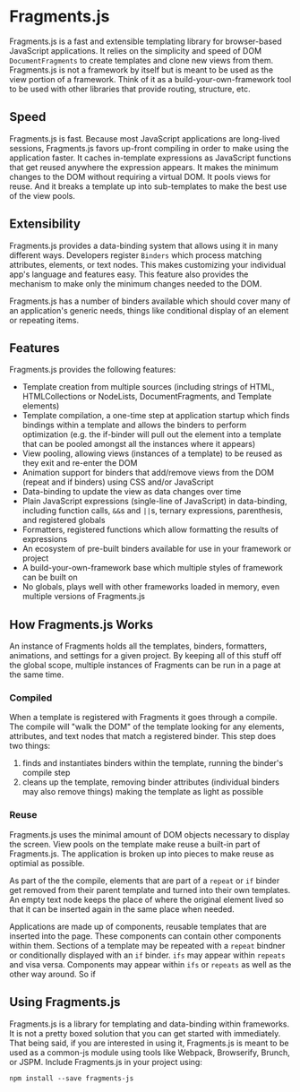# Fragments.js

Fragments.js is a fast and extensible templating library for browser-based JavaScript applications. It relies on the
simplicity and speed of DOM `DocumentFragments` to create templates and clone new views from them. Fragments.js is not
a framework by itself but is meant to be used as the view portion of a framework. Think of it as a
build-your-own-framework tool to be used with other libraries that provide routing, structure, etc.

## Speed

Fragments.js is fast. Because most JavaScript applications are long-lived sessions, Fragments.js favors up-front
compiling in order to make using the application faster. It caches in-template expressions as JavaScript functions that
get reused anywhere the expression appears. It makes the minimum changes to the DOM without requiring a virtual DOM. It
pools views for reuse. And it breaks a template up into sub-templates to make the best use of the view pools.

## Extensibility

Fragments.js provides a data-binding system that allows using it in many different ways. Developers register `Binders`
which process matching attributes, elements, or text nodes. This makes customizing your individual app's language and
features easy. This feature also provides the mechanism to make only the minimum changes needed to the DOM.

Fragments.js has a number of binders available which should cover many of an application's generic needs, things like
conditional display of an element or repeating items.

## Features

Fragments.js provides the following features:

  * Template creation from multiple sources (including strings of HTML, HTMLCollections or NodeLists, DocumentFragments,
    and Template elements)
  * Template compilation, a one-time step at application startup which finds bindings within a template and allows the
    binders to perform optimization (e.g. the if-binder will pull out the element into a template that can be pooled
    amongst all the instances where it appears)
  * View pooling, allowing views (instances of a template) to be reused as they exit and re-enter the DOM
  * Animation support for binders that add/remove views from the DOM (repeat and if binders) using CSS and/or JavaScript
  * Data-binding to update the view as data changes over time
  * Plain JavaScript expressions (single-line of JavaScript) in data-binding, including function calls, `&&`s and
    `||`s, ternary expressions, parenthesis, and registered globals
  * Formatters, registered functions which allow formatting the results of expressions
  * An ecosystem of pre-built binders available for use in your framework or project
  * A build-your-own-framework base which multiple styles of framework can be built on
  * No globals, plays well with other frameworks loaded in memory, even multiple versions of Fragments.js

## How Fragments.js Works

An instance of Fragments holds all the templates, binders, formatters, animations, and settings for a given project. By
keeping all of this stuff off the global scope, multiple instances of Fragments can be run in a page at the same time.

### Compiled

When a template is registered with Fragments it goes through a compile. The compile will "walk the DOM" of the template
looking for any elements, attributes, and text nodes that match a registered binder. This step does two things:
  1. finds and instantiates binders within the template, running the binder's compile step
  2. cleans up the template, removing binder attributes (individual binders may also remove things) making the template
     as light as possible

### Reuse

Fragments.js uses the minimal amount of DOM objects necessary to display the screen. View pools on the template make
reuse a built-in part of Fragments.js. The application is broken up into pieces to make reuse as optimial as possible.

As part of the the compile, elements that are part of a `repeat` or `if` binder get removed from their parent template
and turned into their own templates. An empty text node keeps the place of where the original element lived so that it
can be inserted again in the same place when needed.

Applications are made up of components, reusable templates that are inserted into the page. These components can contain
other components within them. Sections of a template may be repeated with a `repeat` bindner or conditionally displayed
with an `if` binder. `ifs` may appear within `repeats` and visa versa. Components may appear within `ifs` or `repeats`
as well as the other way around. So if



## Using Fragments.js

Fragments.js is a library for templating and data-binding within frameworks. It is not a pretty boxed solution that you
can get started with immediately. That being said, if you are interested in using it, Fragments.js is meant to be used
as a common-js module using tools like Webpack, Browserify, Brunch, or JSPM. Include Fragments.js in your project using:

```
npm install --save fragments-js
```
